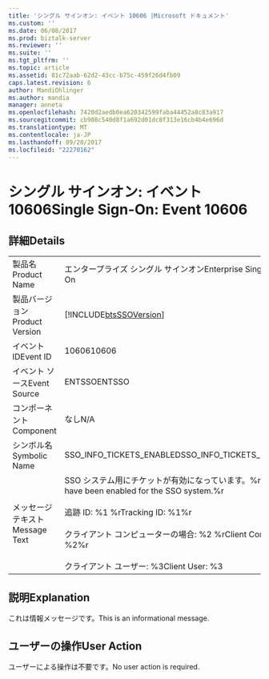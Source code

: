 ```yaml
---
title: 'シングル サインオン: イベント 10606 |Microsoft ドキュメント'
ms.custom: ''
ms.date: 06/08/2017
ms.prod: biztalk-server
ms.reviewer: ''
ms.suite: ''
ms.tgt_pltfrm: ''
ms.topic: article
ms.assetid: 81c72aab-62d2-43cc-b75c-459f26d4fb09
caps.latest.revision: 6
author: MandiOhlinger
ms.author: mandia
manager: anneta
ms.openlocfilehash: 7420d2aedb0ea620342599faba44452a8c83a917
ms.sourcegitcommit: cb908c540d8f1a692d01dc8f313e16cb4b4e696d
ms.translationtype: MT
ms.contentlocale: ja-JP
ms.lasthandoff: 09/20/2017
ms.locfileid: "22270162"
---
```

# <a name="single-sign-on-event-10606"></a><span data-ttu-id="65989-102">シングル サインオン: イベント 10606</span><span class="sxs-lookup"><span data-stu-id="65989-102">Single Sign-On: Event 10606</span></span>
## <a name="details"></a><span data-ttu-id="65989-103">詳細</span><span class="sxs-lookup"><span data-stu-id="65989-103">Details</span></span>  
  
|||  
|-|-|  
|<span data-ttu-id="65989-104">製品名</span><span class="sxs-lookup"><span data-stu-id="65989-104">Product Name</span></span>|<span data-ttu-id="65989-105">エンタープライズ シングル サインオン</span><span class="sxs-lookup"><span data-stu-id="65989-105">Enterprise Single Sign-On</span></span>|  
|<span data-ttu-id="65989-106">製品バージョン</span><span class="sxs-lookup"><span data-stu-id="65989-106">Product Version</span></span>|[!INCLUDE[btsSSOVersion](../includes/btsssoversion-md.md)]|  
|<span data-ttu-id="65989-107">イベント ID</span><span class="sxs-lookup"><span data-stu-id="65989-107">Event ID</span></span>|<span data-ttu-id="65989-108">10606</span><span class="sxs-lookup"><span data-stu-id="65989-108">10606</span></span>|  
|<span data-ttu-id="65989-109">イベント ソース</span><span class="sxs-lookup"><span data-stu-id="65989-109">Event Source</span></span>|<span data-ttu-id="65989-110">ENTSSO</span><span class="sxs-lookup"><span data-stu-id="65989-110">ENTSSO</span></span>|  
|<span data-ttu-id="65989-111">コンポーネント</span><span class="sxs-lookup"><span data-stu-id="65989-111">Component</span></span>|<span data-ttu-id="65989-112">なし</span><span class="sxs-lookup"><span data-stu-id="65989-112">N/A</span></span>|  
|<span data-ttu-id="65989-113">シンボル名</span><span class="sxs-lookup"><span data-stu-id="65989-113">Symbolic Name</span></span>|<span data-ttu-id="65989-114">SSO_INFO_TICKETS_ENABLED</span><span class="sxs-lookup"><span data-stu-id="65989-114">SSO_INFO_TICKETS_ENABLED</span></span>|  
|<span data-ttu-id="65989-115">メッセージ テキスト</span><span class="sxs-lookup"><span data-stu-id="65989-115">Message Text</span></span>|<span data-ttu-id="65989-116">SSO システム用にチケットが有効になっています。%r</span><span class="sxs-lookup"><span data-stu-id="65989-116">Tickets have been enabled for the SSO system.%r</span></span><br /><br /> <span data-ttu-id="65989-117">追跡 ID: %1 %r</span><span class="sxs-lookup"><span data-stu-id="65989-117">Tracking ID: %1%r</span></span><br /><br /> <span data-ttu-id="65989-118">クライアント コンピューターの場合: %2 %r</span><span class="sxs-lookup"><span data-stu-id="65989-118">Client Computer: %2%r</span></span><br /><br /> <span data-ttu-id="65989-119">クライアント ユーザー: %3</span><span class="sxs-lookup"><span data-stu-id="65989-119">Client User: %3</span></span>|  
  
## <a name="explanation"></a><span data-ttu-id="65989-120">説明</span><span class="sxs-lookup"><span data-stu-id="65989-120">Explanation</span></span>  
 <span data-ttu-id="65989-121">これは情報メッセージです。</span><span class="sxs-lookup"><span data-stu-id="65989-121">This is an informational message.</span></span>  
  
## <a name="user-action"></a><span data-ttu-id="65989-122">ユーザーの操作</span><span class="sxs-lookup"><span data-stu-id="65989-122">User Action</span></span>  
 <span data-ttu-id="65989-123">ユーザーによる操作は不要です。</span><span class="sxs-lookup"><span data-stu-id="65989-123">No user action is required.</span></span>